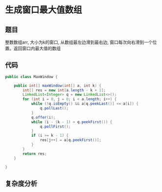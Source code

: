 # 生成窗口最大值数组

## 题目
整数数组arr, 大小为k的窗口, 从数组最左边滑到最右边, 窗口每次向右滑到一个位置。返回窗口内最大值的数组

## 代码
```java
public class MaxWindow {

    public int[] maxWindow(int[] a, int k) {
        int[] res = new int[a.length - k + 1];
        LinkedList<Integer> q = new LinkedList<>();
        for (int i = 0, j = 0; i < a.length; i++) {
            while (!q.isEmpty() && a[q.peekLast()] <= a[i]) {
                q.pollLast();
            }
            q.offer(i);
            while (i - (k - 1) > q.peekFirst()) {
                q.pollFirst();
            }
            if (i >= k - 1) {
                res[j++] = a[q.peekFirst()];
            }
        }
        return res;
    }

}
```

## 复杂度分析